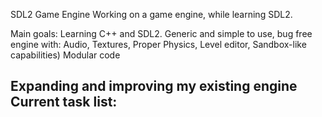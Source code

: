 SDL2 Game Engine
Working on a game engine, while learning SDL2. 

Main goals:
Learning C++ and SDL2.
Generic and simple to use, bug free engine with:
Audio, Textures, Proper Physics, Level editor, Sandbox-like capabilities)
Modular code


Expanding and improving my existing engine
Current task list:
-
